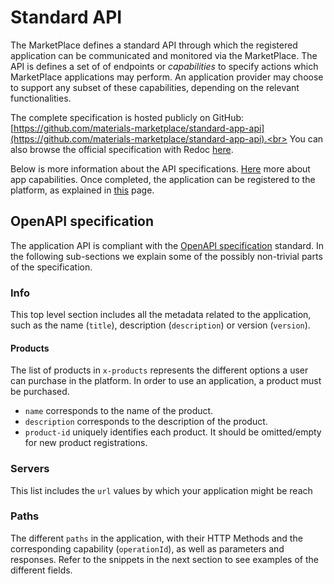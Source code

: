# Standard API

The MarketPlace defines a standard API through which the registered application can be communicated and monitored via the MarketPlace.
The API is defines a set of of endpoints or _capabilities_ to specify actions which MarketPlace applications may perform.
An application provider may choose to support any subset of these capabilities, depending on the relevant functionalities.

The complete specification is hosted publicly on GitHub:<br>
[https://github.com/materials-marketplace/standard-app-api](https://github.com/materials-marketplace/standard-app-api).<br>
You can also browse the official specification with Redoc <a href="api.html" target="_blank">here</a>.

Below is more information about the API specifications. [Here](../capabilities) more about app capabilities. Once completed, the application can be registered to the platform, as explained in [this](registration.md) page.

## OpenAPI specification

The application API is compliant with the [OpenAPI specification](https://www.openapis.org/) standard.
In the following sub-sections we explain some of the possibly non-trivial parts of the specification.

### Info

 This top level section includes all the metadata related to the application, such as the name (`title`), description (`description`) or version (`version`).

#### Products

The list of products in `x-products` represents the different options a user can purchase in the platform.
In order to use an application, a product must be purchased.

- `name` corresponds to the name of the product.
- `description` corresponds to the description of the product.
- `product-id` uniquely identifies each product.
  It should be omitted/empty for new product registrations.

### Servers

This list includes the `url` values by which your application might be reach

### Paths

The different `paths` in the application, with their HTTP Methods and the corresponding capability (`operationId`), as well as parameters and responses.
Refer to the snippets in the next section to see examples of the different fields.
